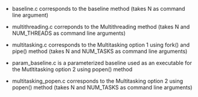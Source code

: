- baseline.c corresponds to the baseline method (takes N as command line argument) 

- multithreading.c correponds to the Multithreading method (takes N and NUM_THREADS as command line arguments)

- multitasking.c corresponds to the Multitasking option 1 using fork() and pipe() method (takes N and NUM_TASKS as command line arguments)

- param_baseline.c is a parameterized baseline used as an executable for the Mutltitasking option 2 using popen() method

- multitasking_popen.c corresponds to the Multitasking option 2 using popen() method (takes N and NUM_TASKS as command line arguments)
